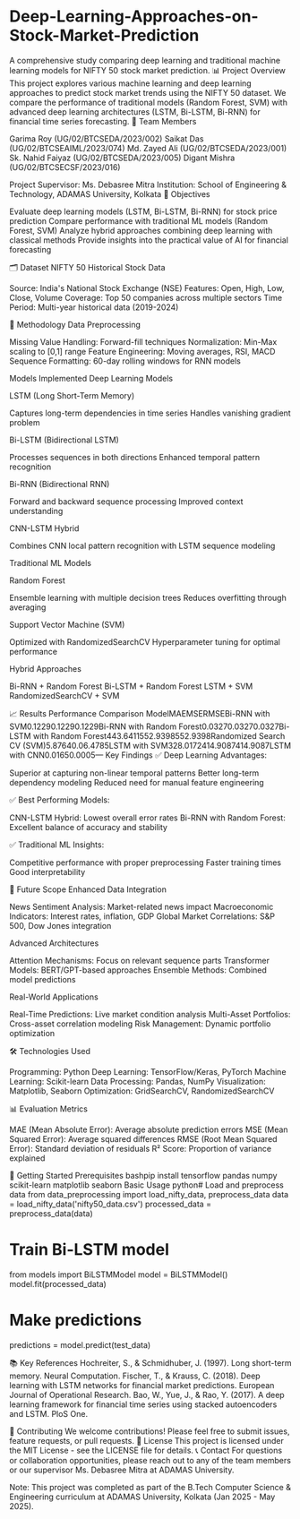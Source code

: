 # Deep-Learning-Approaches-on-Stock-Market-Prediction

A comprehensive study comparing deep learning and traditional machine learning models for NIFTY 50 stock market prediction.
📊 Project Overview
This project explores various machine learning and deep learning approaches to predict stock market trends using the NIFTY 50 dataset. We compare the performance of traditional models (Random Forest, SVM) with advanced deep learning architectures (LSTM, Bi-LSTM, Bi-RNN) for financial time series forecasting.
👥 Team Members

Garima Roy (UG/02/BTCSEDA/2023/002)
Saikat Das (UG/02/BTCSEAIML/2023/074)
Md. Zayed Ali (UG/02/BTCSEDA/2023/001)
Sk. Nahid Faiyaz (UG/02/BTCSEDA/2023/005)
Digant Mishra (UG/02/BTCSECSF/2023/016)

Project Supervisor: Ms. Debasree Mitra
Institution: School of Engineering & Technology, ADAMAS University, Kolkata
🎯 Objectives

Evaluate deep learning models (LSTM, Bi-LSTM, Bi-RNN) for stock price prediction
Compare performance with traditional ML models (Random Forest, SVM)
Analyze hybrid approaches combining deep learning with classical methods
Provide insights into the practical value of AI for financial forecasting

🗂️ Dataset
NIFTY 50 Historical Stock Data

Source: India's National Stock Exchange (NSE)
Features: Open, High, Low, Close, Volume
Coverage: Top 50 companies across multiple sectors
Time Period: Multi-year historical data (2019-2024)

🔧 Methodology
Data Preprocessing

Missing Value Handling: Forward-fill techniques
Normalization: Min-Max scaling to [0,1] range
Feature Engineering: Moving averages, RSI, MACD
Sequence Formatting: 60-day rolling windows for RNN models

Models Implemented
Deep Learning Models

LSTM (Long Short-Term Memory)

Captures long-term dependencies in time series
Handles vanishing gradient problem


Bi-LSTM (Bidirectional LSTM)

Processes sequences in both directions
Enhanced temporal pattern recognition


Bi-RNN (Bidirectional RNN)

Forward and backward sequence processing
Improved context understanding


CNN-LSTM Hybrid

Combines CNN local pattern recognition with LSTM sequence modeling



Traditional ML Models

Random Forest

Ensemble learning with multiple decision trees
Reduces overfitting through averaging


Support Vector Machine (SVM)

Optimized with RandomizedSearchCV
Hyperparameter tuning for optimal performance



Hybrid Approaches

Bi-RNN + Random Forest
Bi-LSTM + Random Forest
LSTM + SVM
RandomizedSearchCV + SVM

📈 Results
Performance Comparison
ModelMAEMSERMSEBi-RNN with SVM0.12290.12290.1229Bi-RNN with Random Forest0.03270.03270.0327Bi-LSTM with Random Forest443.6411552.9398552.9398Randomized Search CV (SVM)5.87640.06.4785LSTM with SVM328.0172414.9087414.9087LSTM with CNN0.01650.0005—
Key Findings
✅ Deep Learning Advantages:

Superior at capturing non-linear temporal patterns
Better long-term dependency modeling
Reduced need for manual feature engineering

✅ Best Performing Models:

CNN-LSTM Hybrid: Lowest overall error rates
Bi-RNN with Random Forest: Excellent balance of accuracy and stability

✅ Traditional ML Insights:

Competitive performance with proper preprocessing
Faster training times
Good interpretability

🔮 Future Scope
Enhanced Data Integration

News Sentiment Analysis: Market-related news impact
Macroeconomic Indicators: Interest rates, inflation, GDP
Global Market Correlations: S&P 500, Dow Jones integration

Advanced Architectures

Attention Mechanisms: Focus on relevant sequence parts
Transformer Models: BERT/GPT-based approaches
Ensemble Methods: Combined model predictions

Real-World Applications

Real-Time Predictions: Live market condition analysis
Multi-Asset Portfolios: Cross-asset correlation modeling
Risk Management: Dynamic portfolio optimization

🛠️ Technologies Used

Programming: Python
Deep Learning: TensorFlow/Keras, PyTorch
Machine Learning: Scikit-learn
Data Processing: Pandas, NumPy
Visualization: Matplotlib, Seaborn
Optimization: GridSearchCV, RandomizedSearchCV

📊 Evaluation Metrics

MAE (Mean Absolute Error): Average absolute prediction errors
MSE (Mean Squared Error): Average squared differences
RMSE (Root Mean Squared Error): Standard deviation of residuals
R² Score: Proportion of variance explained

🚀 Getting Started
Prerequisites
bashpip install tensorflow pandas numpy scikit-learn matplotlib seaborn
Basic Usage
python# Load and preprocess data
from data_preprocessing import load_nifty_data, preprocess_data
data = load_nifty_data('nifty50_data.csv')
processed_data = preprocess_data(data)

# Train Bi-LSTM model
from models import BiLSTMModel
model = BiLSTMModel()
model.fit(processed_data)

# Make predictions
predictions = model.predict(test_data)

📚 Key References
Hochreiter, S., & Schmidhuber, J. (1997). Long short-term memory. Neural Computation.
Fischer, T., & Krauss, C. (2018). Deep learning with LSTM networks for financial market predictions. European Journal of Operational Research.
Bao, W., Yue, J., & Rao, Y. (2017). A deep learning framework for financial time series using stacked autoencoders and LSTM. PloS One.

🤝 Contributing
We welcome contributions! Please feel free to submit issues, feature requests, or pull requests.
📄 License
This project is licensed under the MIT License - see the LICENSE file for details.
📞 Contact
For questions or collaboration opportunities, please reach out to any of the team members or our supervisor Ms. Debasree Mitra at ADAMAS University.

Note: This project was completed as part of the B.Tech Computer Science & Engineering curriculum at ADAMAS University, Kolkata (Jan 2025 - May 2025).
